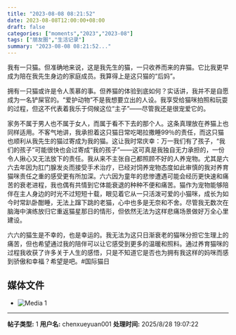 ```yaml
---
title: "2023-08-08 08:21:52"
date: 2023-08-08T12:00:00+08:00
draft: false
categories: ["moments","2023","2023-08"]
tags: ["朋友圈","生活记录"]
summary: "2023-08-08 08:21:52..."
---
```


我有一只猫。但准确地来说，这是我先生的猫，一只收养而来的弃猫。它比我更早成为陪在我先生身边的家庭成员。我算得上是这只猫的“后妈”。
	
拥有一只猫或许是令人羡慕的事。但养猫的体验到底如何？实话讲，我并不是自愿成为一名铲屎官的。“爱护动物”不是我想要立出的人设。我享受给猫咪拍照和玩耍的过程，但这不代表着我乐于伺候这位“主子”——尽管我还是很宠爱它的。
	
家务不属于男人也不属于女人，而属于看不下去的那个人。这条真理放在养猫上也同样适用。不客气地讲，我承担着这只猫日常吃喝拉撒睡99％的责任，而这只猫也顺利从我先生的猫过寄成为我的猫。这让我时常庆幸：万一我们有了孩子，“我们的孩子”可能很快也会过寄成“我的孩子”——这可真是我独自无力承担的，一份令人揪心又无法放下的责任。
​
​我从来不主张自己都照顾不好的人养宠物。尤其是六六去年因为肛门腺发炎而接受手术治疗，已经对饲养宠物态度如此审慎的我对养育猫咪责任之重的感受更有所加深。六六因为童年的悲惨遭遇可能会经历更快速和痛苦的衰老进程，我也偶有共情到它体能衰退的种种不便和痛苦。
​
猫作为宠物能够陪伴在主人身边的时光不过短短十载，​眼见着它从一只活泼可爱的小猫咪，成长为如今时常趴卧酣睡，无法上蹿下跳的老猫，心中也多是无奈和不舍。尽管我无数次在脑海中演练放归它重返猫星那日的情形，但依然无法为这样悲痛场景做好万全心里建设。

六六的猫生是不幸的，也是幸运的。我无法为这只日渐衰老的猫咪分担它生理上的痛苦，但也希望通过我的陪伴可以让它感受到更多的温暖和照料。通过养育猫咪的过程我收获了许多关于人生的感悟，只是不知道它是否也为拥有我这样的妈咪而感到骄傲和幸福？希望是吧。
​
​#国际猫日

## 媒体文件

- ![Media 1](/Moments/photos/2023-08-08/202308080821520.jpg)

---

**帖子类型:** 1
**用户名:** chenxueyuan001
**处理时间:** 2025/8/28 19:07:22